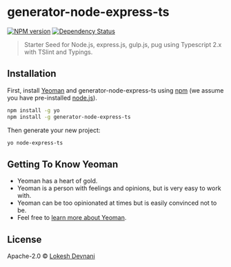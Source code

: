 # generator-node-express-ts
[![NPM version][npm-image]][npm-url] [![Dependency Status][daviddm-image]][daviddm-url]
> Starter Seed for Node.js, express.js, gulp.js, pug using Typescript 2.x with TSlint and Typings.

## Installation

First, install [Yeoman](http://yeoman.io) and generator-node-express-ts using [npm](https://www.npmjs.com/) (we assume you have pre-installed [node.js](https://nodejs.org/)).

```bash
npm install -g yo
npm install -g generator-node-express-ts
```

Then generate your new project:

```bash
yo node-express-ts
```

## Getting To Know Yeoman

 * Yeoman has a heart of gold.
 * Yeoman is a person with feelings and opinions, but is very easy to work with.
 * Yeoman can be too opinionated at times but is easily convinced not to be.
 * Feel free to [learn more about Yeoman](http://yeoman.io/).

## License

Apache-2.0 © [Lokesh Devnani](https://lokeshd.com)


[npm-image]: https://badge.fury.io/js/generator-node-express-ts.svg
[npm-url]: https://npmjs.org/package/generator-node-express-ts
[travis-image]: https://travis-ci.org/lokeshthegenius/generator-node-express-ts.svg?branch=master
[travis-url]: https://travis-ci.org/lokeshthegenius/generator-node-express-ts
[daviddm-image]: https://david-dm.org/lokeshthegenius/generator-node-express-ts.svg?theme=shields.io
[daviddm-url]: https://david-dm.org/lokeshthegenius/generator-node-express-ts
